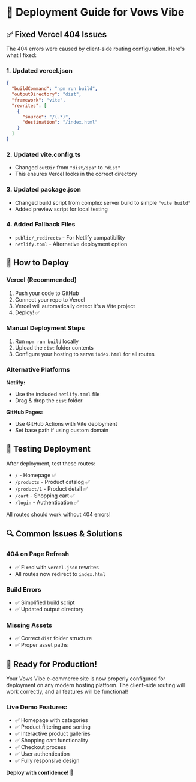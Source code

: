 # 🚀 Deployment Guide for Vows Vibe

## ✅ **Fixed Vercel 404 Issues**

The 404 errors were caused by client-side routing configuration. Here's what I fixed:

### **1. Updated vercel.json**
```json
{
  "buildCommand": "npm run build",
  "outputDirectory": "dist",
  "framework": "vite",
  "rewrites": [
    {
      "source": "/(.*)",
      "destination": "/index.html"
    }
  ]
}
```

### **2. Updated vite.config.ts**
- Changed `outDir` from `"dist/spa"` to `"dist"`
- This ensures Vercel looks in the correct directory

### **3. Updated package.json**
- Changed build script from complex server build to simple `"vite build"`
- Added preview script for local testing

### **4. Added Fallback Files**
- `public/_redirects` - For Netlify compatibility
- `netlify.toml` - Alternative deployment option

## 🔧 **How to Deploy**

### **Vercel (Recommended)**
1. Push your code to GitHub
2. Connect your repo to Vercel
3. Vercel will automatically detect it's a Vite project
4. Deploy! ✅

### **Manual Deployment Steps**
1. Run `npm run build` locally
2. Upload the `dist` folder contents
3. Configure your hosting to serve `index.html` for all routes

### **Alternative Platforms**

**Netlify:**
- Use the included `netlify.toml` file
- Drag & drop the `dist` folder

**GitHub Pages:**
- Use GitHub Actions with Vite deployment
- Set base path if using custom domain

## 🎯 **Testing Deployment**

After deployment, test these routes:
- `/` - Homepage ✅
- `/products` - Product catalog ✅
- `/product/1` - Product detail ✅
- `/cart` - Shopping cart ✅
- `/login` - Authentication ✅

All routes should work without 404 errors!

## 🔍 **Common Issues & Solutions**

### **404 on Page Refresh**
- ✅ Fixed with `vercel.json` rewrites
- All routes now redirect to `index.html`

### **Build Errors**
- ✅ Simplified build script
- ✅ Updated output directory

### **Missing Assets**
- ✅ Correct `dist` folder structure
- ✅ Proper asset paths

## 🚀 **Ready for Production!**

Your Vows Vibe e-commerce site is now properly configured for deployment on any modern hosting platform. The client-side routing will work correctly, and all features will be functional!

### **Live Demo Features:**
- ✅ Homepage with categories
- ✅ Product filtering and sorting
- ✅ Interactive product galleries
- ✅ Shopping cart functionality
- ✅ Checkout process
- ✅ User authentication
- ✅ Fully responsive design

**Deploy with confidence! 🎉**